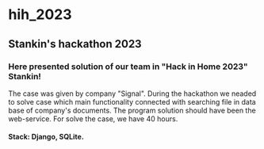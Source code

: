 # hih_2023
## Stankin's hackathon 2023

### Here presented solution of our team in "Hack in Home 2023" Stankin!
The case was given by company "Signal". During the hackathon we neaded to solve case which main functionality connected with searching file in data base of company's documents. The program solution should have been the web-service.
For solve the case, we have 40 hours. 
#### Stack: Django, SQLite.
